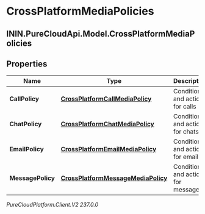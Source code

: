# CrossPlatformMediaPolicies

## ININ.PureCloudApi.Model.CrossPlatformMediaPolicies

## Properties

|Name | Type | Description | Notes|
|------------ | ------------- | ------------- | -------------|
| **CallPolicy** | [**CrossPlatformCallMediaPolicy**](CrossPlatformCallMediaPolicy) | Conditions and actions for calls | [optional] |
| **ChatPolicy** | [**CrossPlatformChatMediaPolicy**](CrossPlatformChatMediaPolicy) | Conditions and actions for chats | [optional] |
| **EmailPolicy** | [**CrossPlatformEmailMediaPolicy**](CrossPlatformEmailMediaPolicy) | Conditions and actions for emails | [optional] |
| **MessagePolicy** | [**CrossPlatformMessageMediaPolicy**](CrossPlatformMessageMediaPolicy) | Conditions and actions for messages | [optional] |



_PureCloudPlatform.Client.V2 237.0.0_
